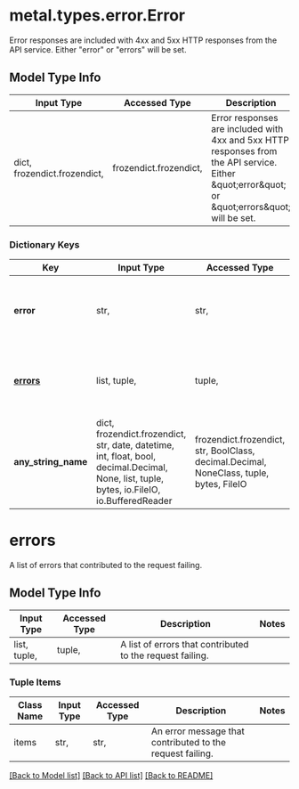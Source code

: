# metal.types.error.Error

Error responses are included with 4xx and 5xx HTTP responses from the API service. Either \"error\" or \"errors\" will be set.

## Model Type Info
Input Type | Accessed Type | Description | Notes
------------ | ------------- | ------------- | -------------
dict, frozendict.frozendict,  | frozendict.frozendict,  | Error responses are included with 4xx and 5xx HTTP responses from the API service. Either \&quot;error\&quot; or \&quot;errors\&quot; will be set. | 

### Dictionary Keys
Key | Input Type | Accessed Type | Description | Notes
------------ | ------------- | ------------- | ------------- | -------------
**error** | str,  | str,  | A description of the error that caused the request to fail. | [optional] 
**[errors](#errors)** | list, tuple,  | tuple,  | A list of errors that contributed to the request failing. | [optional] 
**any_string_name** | dict, frozendict.frozendict, str, date, datetime, int, float, bool, decimal.Decimal, None, list, tuple, bytes, io.FileIO, io.BufferedReader | frozendict.frozendict, str, BoolClass, decimal.Decimal, NoneClass, tuple, bytes, FileIO | any string name can be used but the value must be the correct type | [optional]

# errors

A list of errors that contributed to the request failing.

## Model Type Info
Input Type | Accessed Type | Description | Notes
------------ | ------------- | ------------- | -------------
list, tuple,  | tuple,  | A list of errors that contributed to the request failing. | 

### Tuple Items
Class Name | Input Type | Accessed Type | Description | Notes
------------- | ------------- | ------------- | ------------- | -------------
items | str,  | str,  | An error message that contributed to the request failing. | 

[[Back to Model list]](../../README.md#documentation-for-models) [[Back to API list]](../../README.md#documentation-for-api-endpoints) [[Back to README]](../../README.md)

